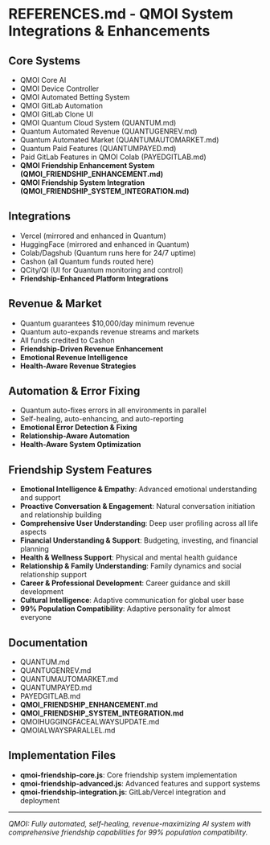 # REFERENCES.md - QMOI System Integrations & Enhancements

## Core Systems
- QMOI Core AI
- QMOI Device Controller
- QMOI Automated Betting System
- QMOI GitLab Automation
- QMOI GitLab Clone UI
- QMOI Quantum Cloud System (QUANTUM.md)
- Quantum Automated Revenue (QUANTUGENREV.md)
- Quantum Automated Market (QUANTUMAUTOMARKET.md)
- Quantum Paid Features (QUANTUMPAYED.md)
- Paid GitLab Features in QMOI Colab (PAYEDGITLAB.md)
- **QMOI Friendship Enhancement System (QMOI_FRIENDSHIP_ENHANCEMENT.md)**
- **QMOI Friendship System Integration (QMOI_FRIENDSHIP_SYSTEM_INTEGRATION.md)**

## Integrations
- Vercel (mirrored and enhanced in Quantum)
- HuggingFace (mirrored and enhanced in Quantum)
- Colab/Dagshub (Quantum runs here for 24/7 uptime)
- Cashon (all Quantum funds routed here)
- QCity/QI (UI for Quantum monitoring and control)
- **Friendship-Enhanced Platform Integrations**

## Revenue & Market
- Quantum guarantees $10,000/day minimum revenue
- Quantum auto-expands revenue streams and markets
- All funds credited to Cashon
- **Friendship-Driven Revenue Enhancement**
- **Emotional Revenue Intelligence**
- **Health-Aware Revenue Strategies**

## Automation & Error Fixing
- Quantum auto-fixes errors in all environments in parallel
- Self-healing, auto-enhancing, and auto-reporting
- **Emotional Error Detection & Fixing**
- **Relationship-Aware Automation**
- **Health-Aware System Optimization**

## Friendship System Features
- **Emotional Intelligence & Empathy**: Advanced emotional understanding and support
- **Proactive Conversation & Engagement**: Natural conversation initiation and relationship building
- **Comprehensive User Understanding**: Deep user profiling across all life aspects
- **Financial Understanding & Support**: Budgeting, investing, and financial planning
- **Health & Wellness Support**: Physical and mental health guidance
- **Relationship & Family Understanding**: Family dynamics and social relationship support
- **Career & Professional Development**: Career guidance and skill development
- **Cultural Intelligence**: Adaptive communication for global user base
- **99% Population Compatibility**: Adaptive personality for almost everyone

## Documentation
- QUANTUM.md
- QUANTUGENREV.md
- QUANTUMAUTOMARKET.md
- QUANTUMPAYED.md
- PAYEDGITLAB.md
- **QMOI_FRIENDSHIP_ENHANCEMENT.md**
- **QMOI_FRIENDSHIP_SYSTEM_INTEGRATION.md**
- QMOIHUGGINGFACEALWAYSUPDATE.md
- QMOIALWAYSPARALLEL.md

## Implementation Files
- **qmoi-friendship-core.js**: Core friendship system implementation
- **qmoi-friendship-advanced.js**: Advanced features and support systems
- **qmoi-friendship-integration.js**: GitLab/Vercel integration and deployment

---
*QMOI: Fully automated, self-healing, revenue-maximizing AI system with comprehensive friendship capabilities for 99% population compatibility.* 